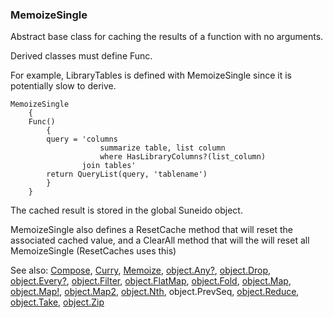 ### MemoizeSingle

Abstract base class for caching the results of a function with no arguments.

Derived classes must define Func.

For example, LibraryTables is defined with MemoizeSingle since it is potentially slow to derive.

``` suneido
MemoizeSingle
    {
    Func()
        {
        query = 'columns
                    summarize table, list column
                    where HasLibraryColumns?(list_column)
                join tables'
        return QueryList(query, 'tablename')
        }
    }
```

The cached result is stored in the global Suneido object.

MemoizeSingle also defines a ResetCache method that will reset the associated cached value, and a ClearAll method that will the will reset all MemoizeSingle (ResetCaches uses this)


See also:
[Compose](<Compose.md>),
[Curry](<Curry.md>),
[Memoize](<Memoize.md>),
[object.Any?](<Object/object.Any?.md>),
[object.Drop](<Object/object.Drop.md>),
[object.Every?](<Object/object.Every?.md>),
[object.Filter](<Object/object.Filter.md>),
[object.FlatMap](<Object/object.FlatMap.md>),
[object.Fold](<Object/object.Fold.md>),
[object.Map](<Object/object.Map.md>),
[object.Map!](<Object/object.Map!.md>),
[object.Map2](<Object/object.Map2.md>),
[object.Nth](<Object/object.Nth.md>),
object.PrevSeq,
[object.Reduce](<Object/object.Reduce.md>),
[object.Take](<Object/object.Take.md>),
[object.Zip](<Object/object.Zip.md>)
